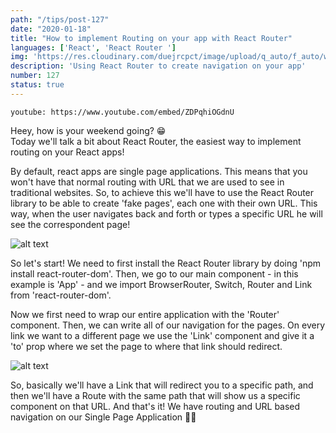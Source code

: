 ```yaml
---
path: "/tips/post-127"
date: "2020-01-18"
title: "How to implement Routing on your app with React Router"
languages: ['React', 'React Router ']
img: 'https://res.cloudinary.com/duejrcpct/image/upload/q_auto/f_auto/w_1000/v1587591779/tips/127-1_rmaqw7.png'
description: 'Using React Router to create navigation on your app'
number: 127
status: true
---
```


`youtube: https://www.youtube.com/embed/ZDPqhiOGdnU`

Heey, how is your weekend going? 😁  
Today we'll talk a bit about React Router, the easiest way to implement routing on your React apps!

By default, react apps are single page applications. This means that you won't have that normal routing with URL that we are used to see in traditional websites. So, to achieve this we'll have to use the React Router library to be able to create 'fake pages', each one with their own URL. This way, when the user navigates back and forth or types a specific URL he will see the correspondent page!

![alt text](https://res.cloudinary.com/duejrcpct/image/upload/q_auto/f_auto/w_1000/v1587591923/tips/127-3_zmxx7t.png "React Router")

So let's start! We need to first install the React Router library by doing 'npm install react-router-dom'. Then, we go to our main component - in this example is 'App' - and we import BrowserRouter, Switch, Router and Link from 'react-router-dom'.

Now we first need to wrap our entire application with the 'Router' component. Then, we can write all of our navigation for the pages. On every link we want to a different page we use the 'Link' component and give it a 'to' prop where we set the page to where that link should redirect.

![alt text](https://res.cloudinary.com/duejrcpct/image/upload/q_auto/f_auto/w_1000/v1587591924/tips/127-4_ylnsyz.png "React Router")

So, basically we'll have a Link that will redirect you to a specific path, and then we'll have a Route with the same path that will show us a specific component on that URL. And that's it! We have routing and URL based navigation on our Single Page Application 🤘🔥